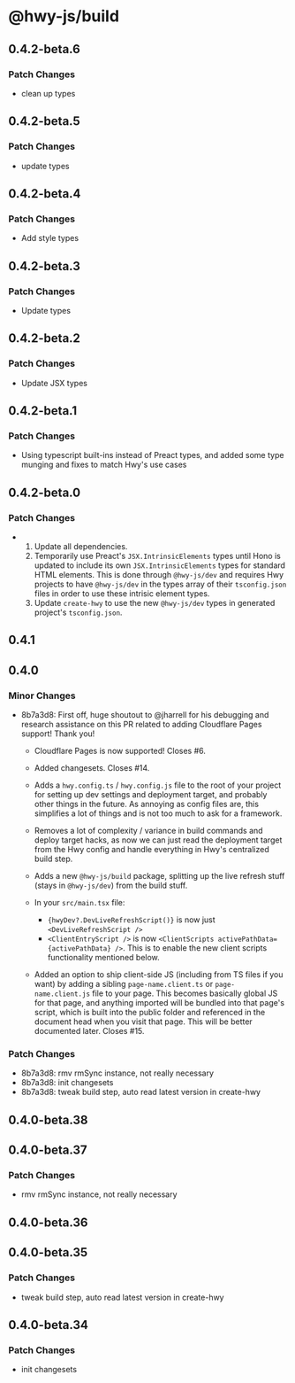 # @hwy-js/build

## 0.4.2-beta.6

### Patch Changes

- clean up types

## 0.4.2-beta.5

### Patch Changes

- update types

## 0.4.2-beta.4

### Patch Changes

- Add style types

## 0.4.2-beta.3

### Patch Changes

- Update types

## 0.4.2-beta.2

### Patch Changes

- Update JSX types

## 0.4.2-beta.1

### Patch Changes

- Using typescript built-ins instead of Preact types, and added some type munging and fixes to match Hwy's use cases

## 0.4.2-beta.0

### Patch Changes

- 1. Update all dependencies.
  2. Temporarily use Preact's `JSX.IntrinsicElements` types until Hono is updated to include its own `JSX.IntrinsicElements` types for standard HTML elements. This is done through `@hwy-js/dev` and requires Hwy projects to have `@hwy-js/dev` in the types array of their `tsconfig.json` files in order to use these intrisic element types.
  3. Update `create-hwy` to use the new `@hwy-js/dev` types in generated project's `tsconfig.json`.

## 0.4.1

## 0.4.0

### Minor Changes

- 8b7a3d8: First off, huge shoutout to @jharrell for his debugging and research assistance on this PR related to adding Cloudflare Pages support! Thank you!

  - Cloudflare Pages is now supported! Closes #6.
  - Added changesets. Closes #14.
  - Adds a `hwy.config.ts` / `hwy.config.js` file to the root of your project for setting up dev settings and deployment target, and probably other things in the future. As annoying as config files are, this simplifies a lot of things and is not too much to ask for a framework.
  - Removes a lot of complexity / variance in build commands and deploy target hacks, as now we can just read the deployment target from the Hwy config and handle everything in Hwy's centralized build step.
  - Adds a new `@hwy-js/build` package, splitting up the live refresh stuff (stays in `@hwy-js/dev`) from the build stuff.
  - In your `src/main.tsx` file:

    - `{hwyDev?.DevLiveRefreshScript()}` is now just `<DevLiveRefreshScript />`
    - `<ClientEntryScript />` is now `<ClientScripts activePathData={activePathData} />`. This is to enable the new client scripts functionality mentioned below.

  - Added an option to ship client-side JS (including from TS files if you want) by adding a sibling `page-name.client.ts` or `page-name.client.js` file to your page. This becomes basically global JS for that page, and anything imported will be bundled into that page's script, which is built into the public folder and referenced in the document head when you visit that page. This will be better documented later. Closes #15.

### Patch Changes

- 8b7a3d8: rmv rmSync instance, not really necessary
- 8b7a3d8: init changesets
- 8b7a3d8: tweak build step, auto read latest version in create-hwy

## 0.4.0-beta.38

## 0.4.0-beta.37

### Patch Changes

- rmv rmSync instance, not really necessary

## 0.4.0-beta.36

## 0.4.0-beta.35

### Patch Changes

- tweak build step, auto read latest version in create-hwy

## 0.4.0-beta.34

### Patch Changes

- init changesets
